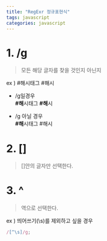 ```yaml
---
title: "RegExr 정규표현식"
tags: javascript
categories: javascript
---
```


# 1. /g

> 모든 해당 글자를 찾을 것인지 아닌지

ex ) #해시태그 #해시

- /g일경우 <br/>
  <b>#해</b>시태그 <b>#해</b>시

- /g 아닐 경우 <br/>
  <b>#해</b>시태그 #해시

# 2. []

> []안의 글자만 선택한다.

# 3. ^

> 역으로 선택한다.

ex ) 띄어쓰기(\s)를 제외하고 싶을 경우

```js
/[^\s]/g;
```

